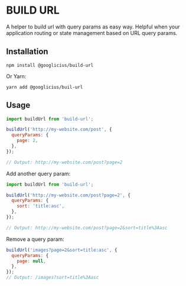 # BUILD URL

A helper to build url with query params as easy way. Helpful when your application routing or state management based on URL query params.

## Installation

```
npm install @googlicius/build-url
```

Or Yarn:

```
yarn add @googlicius/buil-url
```

## Usage

```javascript
import buildUrl from 'build-url';

buildUrl('http://my-website.com/post', {
  queryParams: {
    page: 2,
  },
});

// Output: http://my-website.com/post?page=2
```

Add another query param:

```javascript
import buildUrl from 'build-url';

buildUrl('http://my-website.com/post?page=2', {
  queryParams: {
    sort: 'title:asc',
  },
});

// Output: http://my-website.com/post?page=2&sort=title%3Aasc
```

Remove a query param:

```javascript
buildUrl('images?page=2&sort=title:asc', {
  queryParams: {
    page: null,
  },
});
// Output: /images?sort=title%3Aasc
```
